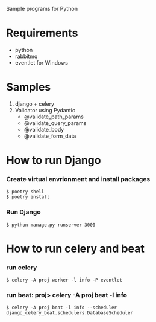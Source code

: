 Sample programs for Python

# Requirements
- python
- rabbitmq
- eventlet for Windows

# Samples
1. django + celery
2. Validator using Pydantic
    - @validate_path_params
    - @validate_query_params
    - @validate_body
    - @validate_form_data

# How to run Django
### Create virtual envrionment and install packages
```
$ poetry shell
$ poetry install
```

### Run Django
```
$ python manage.py runserver 3000
```

# How to run celery and beat
### run celery
```
$ celery -A proj worker -l info -P eventlet
```

### run beat: proj> celery -A proj beat -l info
```
$ celery -A proj beat -l info --scheduler django_celery_beat.schedulers:DatabaseScheduler
```
